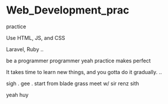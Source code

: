# Web_Development_prac
practice

Use HTML, JS, and CSS

Laravel, Ruby ..

be a programmer programmer
 yeah
practice makes perfect

It takes time to learn new things, and you gotta do it gradually.
..

sigh
. gee . start from blade grass meet w/ sir renz
sith

yeah
huy